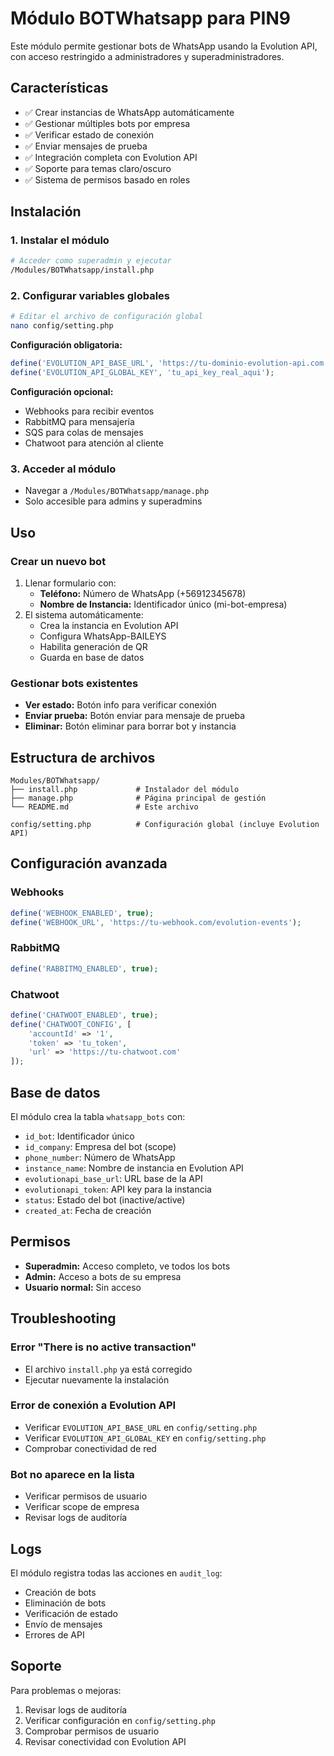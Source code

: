# Módulo BOTWhatsapp para PIN9

Este módulo permite gestionar bots de WhatsApp usando la Evolution API, con acceso restringido a administradores y superadministradores.

## Características

- ✅ Crear instancias de WhatsApp automáticamente
- ✅ Gestionar múltiples bots por empresa
- ✅ Verificar estado de conexión
- ✅ Enviar mensajes de prueba
- ✅ Integración completa con Evolution API
- ✅ Soporte para temas claro/oscuro
- ✅ Sistema de permisos basado en roles

## Instalación

### 1. Instalar el módulo
```bash
# Acceder como superadmin y ejecutar
/Modules/BOTWhatsapp/install.php
```

### 2. Configurar variables globales
```bash
# Editar el archivo de configuración global
nano config/setting.php
```

**Configuración obligatoria:**
```php
define('EVOLUTION_API_BASE_URL', 'https://tu-dominio-evolution-api.com');
define('EVOLUTION_API_GLOBAL_KEY', 'tu_api_key_real_aqui');
```

**Configuración opcional:**
- Webhooks para recibir eventos
- RabbitMQ para mensajería
- SQS para colas de mensajes
- Chatwoot para atención al cliente

### 3. Acceder al módulo
- Navegar a `/Modules/BOTWhatsapp/manage.php`
- Solo accesible para admins y superadmins

## Uso

### Crear un nuevo bot
1. Llenar formulario con:
   - **Teléfono:** Número de WhatsApp (+56912345678)
   - **Nombre de Instancia:** Identificador único (mi-bot-empresa)
2. El sistema automáticamente:
   - Crea la instancia en Evolution API
   - Configura WhatsApp-BAILEYS
   - Habilita generación de QR
   - Guarda en base de datos

### Gestionar bots existentes
- **Ver estado:** Botón info para verificar conexión
- **Enviar prueba:** Botón enviar para mensaje de prueba
- **Eliminar:** Botón eliminar para borrar bot y instancia

## Estructura de archivos

```
Modules/BOTWhatsapp/
├── install.php             # Instalador del módulo
├── manage.php              # Página principal de gestión
└── README.md               # Este archivo

config/setting.php          # Configuración global (incluye Evolution API)
```

## Configuración avanzada

### Webhooks
```php
define('WEBHOOK_ENABLED', true);
define('WEBHOOK_URL', 'https://tu-webhook.com/evolution-events');
```

### RabbitMQ
```php
define('RABBITMQ_ENABLED', true);
```

### Chatwoot
```php
define('CHATWOOT_ENABLED', true);
define('CHATWOOT_CONFIG', [
    'accountId' => '1',
    'token' => 'tu_token',
    'url' => 'https://tu-chatwoot.com'
]);
```

## Base de datos

El módulo crea la tabla `whatsapp_bots` con:
- `id_bot`: Identificador único
- `id_company`: Empresa del bot (scope)
- `phone_number`: Número de WhatsApp
- `instance_name`: Nombre de instancia en Evolution API
- `evolutionapi_base_url`: URL base de la API
- `evolutionapi_token`: API key para la instancia
- `status`: Estado del bot (inactive/active)
- `created_at`: Fecha de creación

## Permisos

- **Superadmin:** Acceso completo, ve todos los bots
- **Admin:** Acceso a bots de su empresa
- **Usuario normal:** Sin acceso

## Troubleshooting

### Error "There is no active transaction"
- El archivo `install.php` ya está corregido
- Ejecutar nuevamente la instalación

### Error de conexión a Evolution API
- Verificar `EVOLUTION_API_BASE_URL` en `config/setting.php`
- Verificar `EVOLUTION_API_GLOBAL_KEY` en `config/setting.php`
- Comprobar conectividad de red

### Bot no aparece en la lista
- Verificar permisos de usuario
- Verificar scope de empresa
- Revisar logs de auditoría

## Logs

El módulo registra todas las acciones en `audit_log`:
- Creación de bots
- Eliminación de bots
- Verificación de estado
- Envío de mensajes
- Errores de API

## Soporte

Para problemas o mejoras:
1. Revisar logs de auditoría
2. Verificar configuración en `config/setting.php`
3. Comprobar permisos de usuario
4. Revisar conectividad con Evolution API
